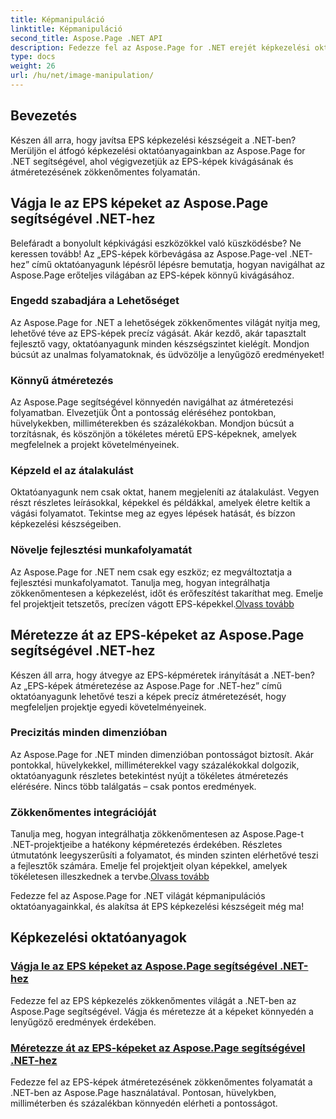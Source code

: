```yaml
---
title: Képmanipuláció
linktitle: Képmanipuláció
second_title: Aspose.Page .NET API
description: Fedezze fel az Aspose.Page for .NET erejét képkezelési oktatóanyagainkon keresztül. Könnyedén körbevághatja és átméretezheti az EPS-képeket a lenyűgöző és precíz eredmények érdekében.
type: docs
weight: 26
url: /hu/net/image-manipulation/
---
```

## Bevezetés

Készen áll arra, hogy javítsa EPS képkezelési készségeit a .NET-ben? Merüljön el átfogó képkezelési oktatóanyagainkban az Aspose.Page for .NET segítségével, ahol végigvezetjük az EPS-képek kivágásának és átméretezésének zökkenőmentes folyamatán.

## Vágja le az EPS képeket az Aspose.Page segítségével .NET-hez
Belefáradt a bonyolult képkivágási eszközökkel való küszködésbe? Ne keressen tovább! Az „EPS-képek körbevágása az Aspose.Page-vel .NET-hez” című oktatóanyagunk lépésről lépésre bemutatja, hogyan navigálhat az Aspose.Page erőteljes világában az EPS-képek könnyű kivágásához.

### Engedd szabadjára a Lehetőséget
Az Aspose.Page for .NET a lehetőségek zökkenőmentes világát nyitja meg, lehetővé téve az EPS-képek precíz vágását. Akár kezdő, akár tapasztalt fejlesztő vagy, oktatóanyagunk minden készségszintet kielégít. Mondjon búcsút az unalmas folyamatoknak, és üdvözölje a lenyűgöző eredményeket!

### Könnyű átméretezés
Az Aspose.Page segítségével könnyedén navigálhat az átméretezési folyamatban. Elvezetjük Önt a pontosság eléréséhez pontokban, hüvelykekben, milliméterekben és százalékokban. Mondjon búcsút a torzításnak, és köszönjön a tökéletes méretű EPS-képeknek, amelyek megfelelnek a projekt követelményeinek.

### Képzeld el az átalakulást
Oktatóanyagunk nem csak oktat, hanem megjeleníti az átalakulást. Vegyen részt részletes leírásokkal, képekkel és példákkal, amelyek életre keltik a vágási folyamatot. Tekintse meg az egyes lépések hatását, és bízzon képkezelési készségeiben.

### Növelje fejlesztési munkafolyamatát
 Az Aspose.Page for .NET nem csak egy eszköz; ez megváltoztatja a fejlesztési munkafolyamatot. Tanulja meg, hogyan integrálhatja zökkenőmentesen a képkezelést, időt és erőfeszítést takaríthat meg. Emelje fel projektjeit tetszetős, precízen vágott EPS-képekkel.[Olvass tovább](./crop-eps-images/)

## Méretezze át az EPS-képeket az Aspose.Page segítségével .NET-hez
Készen áll arra, hogy átvegye az EPS-képméretek irányítását a .NET-ben? Az „EPS-képek átméretezése az Aspose.Page for .NET-hez” című oktatóanyagunk lehetővé teszi a képek precíz átméretezését, hogy megfeleljen projektje egyedi követelményeinek.

### Precizitás minden dimenzióban
Az Aspose.Page for .NET minden dimenzióban pontosságot biztosít. Akár pontokkal, hüvelykekkel, milliméterekkel vagy százalékokkal dolgozik, oktatóanyagunk részletes betekintést nyújt a tökéletes átméretezés elérésére. Nincs több találgatás – csak pontos eredmények.

### Zökkenőmentes integrációját
 Tanulja meg, hogyan integrálhatja zökkenőmentesen az Aspose.Page-t .NET-projektjeibe a hatékony képméretezés érdekében. Részletes útmutatónk leegyszerűsíti a folyamatot, és minden szinten elérhetővé teszi a fejlesztők számára. Emelje fel projektjeit olyan képekkel, amelyek tökéletesen illeszkednek a tervbe.[Olvass tovább](./resize-eps-images/)

Fedezze fel az Aspose.Page for .NET világát képmanipulációs oktatóanyagainkkal, és alakítsa át EPS képkezelési készségeit még ma!
## Képkezelési oktatóanyagok
### [Vágja le az EPS képeket az Aspose.Page segítségével .NET-hez](./crop-eps-images/)
Fedezze fel az EPS képkezelés zökkenőmentes világát a .NET-ben az Aspose.Page segítségével. Vágja és méretezze át a képeket könnyedén a lenyűgöző eredmények érdekében.
### [Méretezze át az EPS-képeket az Aspose.Page segítségével .NET-hez](./resize-eps-images/)
Fedezze fel az EPS-képek átméretezésének zökkenőmentes folyamatát a .NET-ben az Aspose.Page használatával. Pontosan, hüvelykben, milliméterben és százalékban könnyedén elérheti a pontosságot.